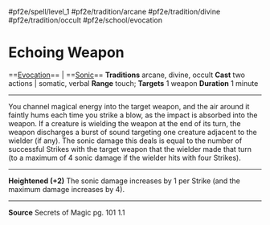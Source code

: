 #pf2e/spell/level_1 #pf2e/tradition/arcane #pf2e/tradition/divine #pf2e/tradition/occult #pf2e/school/evocation 
# Echoing Weapon
==[Evocation](Evocation.md)== | ==[Sonic](Sonic.md)==
**Traditions** arcane, divine, occult
**Cast** two actions | somatic, verbal
**Range** touch; **Targets** 1 weapon
**Duration** 1 minute

---
You channel magical energy into the target weapon, and the air around it faintly hums each time you strike a blow, as the impact is absorbed into the weapon. If a creature is wielding the weapon at the end of its turn, the weapon discharges a burst of sound targeting one creature adjacent to the wielder (if any). The sonic damage this deals is equal to the number of successful Strikes with the target weapon that the wielder made that turn (to a maximum of 4 sonic damage if the wielder hits with four Strikes).

---
**Heightened (+2)** The sonic damage increases by 1 per Strike (and the maximum damage increases by 4).

---
**Source** Secrets of Magic pg. 101 1.1